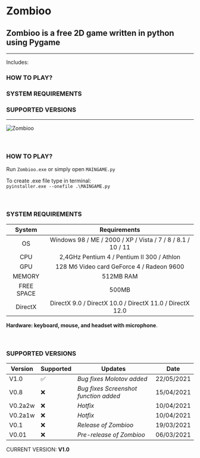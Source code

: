 # Zombioo
## Zombioo is a free 2D game written in python using Pygame

---
Includes:
### HOW TO PLAY?
### SYSTEM REQUIREMENTS
### SUPPORTED VERSIONS
---

![Zombioo](demo/demoNEW.gif)
<br />
<br />
<br />
### HOW TO PLAY?
Run ```Zombioo.exe``` or simply open ```MAINGAME.py```

To create .exe file type in terminal:     
```pyinstaller.exe --onefile .\MAINGAME.py```
<br />
<br /> 
<br />
### SYSTEM REQUIREMENTS 

| System     | Requirements                                                       |
|:----------:|:------------------------------------------------------------------:|
| OS         | Windows 98 / ME / 2000 / XP / Vista / 7 / 8 / 8.1 / 10 / 11        |
| CPU        | 2,4GHz Pentium 4 / Pentium II 300  / Athlon                        |
| GPU        | 128 Мб Video card GeForce 4 / Radeon 9600                          |
| MEMORY     | 512MB RAM                                                          |
| FREE SPACE | 500MB                                                              |
| DirectX    | DirectX 9.0 / DirectX 10.0 / DirectX 11.0 / DirectX 12.0           |

<b>Hardware: keyboard, mouse, and headset with microphone</b>.
<br />
<br />
<br />

### SUPPORTED VERSIONS
| Version | Supported          | Updates                                  | Date       |
| ------- | ------------------ | ---------------------------------------- | ---------- |
| V1.0    | :white_check_mark: | *Bug fixes*  *Molotov added*             | 22/05/2021 |
| V0.8    | :x:                | *Bug fixes*  *Screenshot function added* | 15/04/2021 |
| V0.2a2w | :x:                | *Hotfix*                                 | 10/04/2021 |
| V0.2a1w | :x:                | *Hotfix*                                 | 10/04/2021 |
| V0.1    | :x:                | *Release of Zombioo*                     | 19/03/2021 |
| V0.01   | :x:                | *Pre-release of Zombioo*                 | 06/03/2021 |

CURRENT VERSION: <b>V1.0</b>
